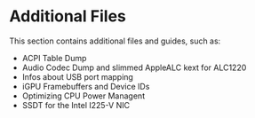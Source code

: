 # Additional Files
This section contains additional files and guides, such as:

- ACPI Table Dump
- Audio Codec Dump and slimmed AppleALC kext for ALC1220
- Infos about USB port mapping
- iGPU Framebuffers and Device IDs
- Optimizing CPU Power Managent
- SSDT for the Intel I225-V NIC
